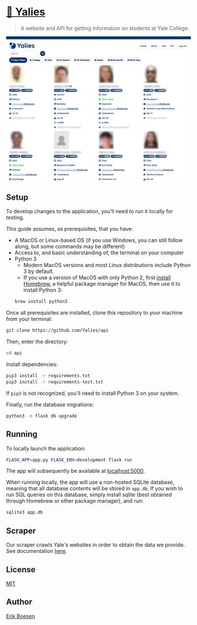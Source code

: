 # [👥 Yalies](https://yalies.io)

> A website and API for getting information on students at Yale College.

![Screenshot](screenshot.png)

## Setup
To develop changes to the application, you'll need to run it locally for testing.

This guide assumes, as prerequisites, that you have:
* A MacOS or Linux-based OS (if you use Windows, you can still follow along, but some commands may be different)
* Access to, and basic understanding of, the terminal on your computer
* Python 3
    * Modern MacOS versions and most Linux distributions include Python 3 by default.
    * If you use a version of MacOS with only Python 2, first [install Homebrew](https://brew.sh/#install), a helpful package manager for MacOS, then use it to install Python 3:
    ```sh
    brew install python3
    ```

Once all prerequisites are installed, clone this repository to your machine from your terminal:
```sh
git clone https://github.com/Yalies/api
```

Then, enter the directory:
```sh
cd api
```

Install dependencies:
```sh
pip3 install -r requirements.txt
pip3 install -r requirements-test.txt
```

If `pip3` is not recognized, you'll need to install Python 3 on your system.

Finally, run the database migrations:
```sh
python3 -m flask db upgrade
```

## Running
To locally launch the application:
```sh
FLASK_APP=app.py FLASK_ENV=development flask run
```
The app will subsequently be available at [localhost:5000](http://localhost:5000).

When running locally, the app will use a non-hosted SQLite database, meaning that all database contents will be stored in `app.db`. If you wish to run SQL queries on this database, simply install sqlite (best obtained through Homebrew or other package manager), and run:
```sh
sqlite3 app.db
```

## Scraper
Our scraper crawls Yale's websites in order to obtain the data we provide. See documentation [here](app/scraper/README.md).

## License
[MIT](LICENSE)

## Author
[Erik Boesen](https://github.com/ErikBoesen)
